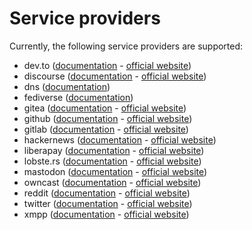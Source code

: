 # Service providers

Currently, the following service providers are supported:

- dev.to ([documentation](serviceproviders/devto.md) - [official website](https://dev.to/))
- discourse ([documentation](serviceproviders/discourse.md) - [official website](https://www.discourse.org/))
- dns ([documentation](serviceproviders/dns.md))
- fediverse ([documentation](serviceproviders/fediverse.md))
- gitea ([documentation](serviceproviders/gitea.md) - [official website](https://gitea.io/))
- github ([documentation](serviceproviders/github.md) - [official website](https://github.com/))
- gitlab ([documentation](serviceproviders/gitlab.md) - [official website](https://about.gitlab.com/))
- hackernews ([documentation](serviceproviders/hackernews.md) - [official website](https://news.ycombinator.com/))
- liberapay ([documentation](serviceproviders/liberapay.md) - [official website](https://liberapay.com/))
- lobste.rs ([documentation](serviceproviders/lobsters.md) - [official website](https://lobste.rs/))
- mastodon ([documentation](serviceproviders/mastodon.md) - [official website](https://joinmastodon.org/))
- owncast ([documentation](serviceproviders/owncast.md) - [official website](https://owncast.online/))
- reddit ([documentation](serviceproviders/reddit.md) - [official website](https://www.reddit.com/))
- twitter ([documentation](serviceproviders/twitter.md) - [official website](https://twitter.com/home))
- xmpp ([documentation](serviceproviders/xmpp.md) - [official website](https://xmpp.org/))
